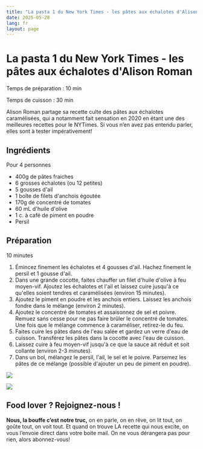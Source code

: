 ```yaml
---
title: "La pasta 1 du New York Times - les pâtes aux échalotes d'Alison Roman"
date: 2025-05-28
lang: fr
layout: page
---
```

# La pasta 1 du New York Times - les pâtes aux échalotes d'Alison Roman

Temps de préparation : 10 min

Temps de cuisson : 30 min

Alison Roman partage sa recette culte des pâtes aux échalotes caramélisées, qui a notamment fait sensation en 2020 en étant une des meilleures recettes pour le NYTimes. Si vous n’en avez pas entendu parler, elles sont à tester impérativement!

## Ingrédients

Pour 4 personnes

-   400g de pâtes fraiches
-   6 grosses échalotes (ou 12 petites)
-   5 gousses d'ail
-   1 boîte de filets d'anchois égoutée
-   170g de concentré de tomates
-   60 mL d'huile d'olive
-   1 c. à café de piment en poudre
-   Persil

## Préparation

10 minutes

1.  Émincez finement les échalotes et 4 gousses d'ail. Hachez finement le persil et 1 gousse d'ail.
2.  Dans une grande cocotte, faites chauffer un filet d'huile d'olive à feu moyen-vif. Ajoutez les échalotes et l'ail et laissez cuire jusqu'à ce qu'elles soient tendres et caramélisées (environ 15 minutes).
3.  Ajoutez le piment en poudre et les anchois entiers. Laissez les anchois fondre dans le mélange (environ 2 minutes).
4.  Ajoutez le concentré de tomates et assaisonnez de sel et poivre. Remuez sans cesse pour ne pas faire brûler le concentré de tomates. Une fois que le mélange commence à caraméliser, retirez-le du feu.
5.  Faites cuire les pâtes dans de l'eau salée et gardez un verre d'eau de cuisson. Transférez les pâtes dans la cocotte avec l'eau de cuisson.
6.  Laissez cuire à feu moyen-vif jusqu'à ce que la sauce ait réduit et soit collante (environ 2-3 minutes).
7.  Dans un bol, mélangez le persil, l'ail, le sel et le poivre. Parsemez les pâtes de ce mélange (possible d'ajouter un peu de piment en poudre).

![](https://recettes.belly-media.com/wp-content/uploads/2022/10/alison-roman-pates-aux-echalottes-1-1280x1280.jpeg)

![](https://recettes.belly-media.com/wp-content/uploads/2022/09/belly-nl-cta.jpg)

## Food lover ? Rejoignez-nous !

**Nous, la bouffe c’est notre truc,** on en parle, on en rêve, on lit tout, on goûte tout, on voit tout. Et quand on trouve LA recette qui nous excite, on vous l’envoie direct dans votre boite mail. On ne vous dérangera pas pour rien, alors abonnez-vous!